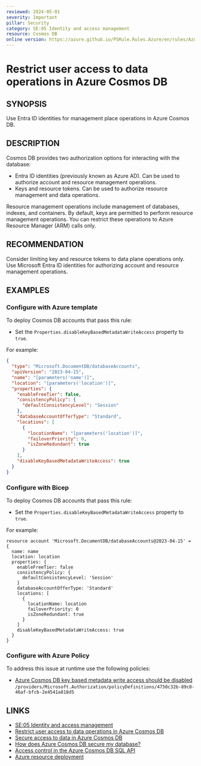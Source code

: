 ```yaml
---
reviewed: 2024-05-01
severity: Important
pillar: Security
category: SE:05 Identity and access management
resource: Cosmos DB
online version: https://azure.github.io/PSRule.Rules.Azure/en/rules/Azure.Cosmos.DisableMetadataWrite/
---
```


# Restrict user access to data operations in Azure Cosmos DB

## SYNOPSIS

Use Entra ID identities for management place operations in Azure Cosmos DB.

## DESCRIPTION

Cosmos DB provides two authorization options for interacting with the database:

- Entra ID identities (previously known as Azure AD).
  Can be used to authorize account and resource management operations.
- Keys and resource tokens.
  Can be used to authorize resource management and data operations.

Resource management operations include management of databases, indexes, and containers.
By default, keys are permitted to perform resource management operations.
You can restrict these operations to Azure Resource Manager (ARM) calls only.

## RECOMMENDATION

Consider limiting key and resource tokens to data plane operations only.
Use Microsoft Entra ID identities for authorizing account and resource management operations.

## EXAMPLES

### Configure with Azure template

To deploy Cosmos DB accounts that pass this rule:

- Set the `Properties.disableKeyBasedMetadataWriteAccess` property to `true`.

For example:

```json
{
  "type": "Microsoft.DocumentDB/databaseAccounts",
  "apiVersion": "2023-04-15",
  "name": "[parameters('name')]",
  "location": "[parameters('location')]",
  "properties": {
    "enableFreeTier": false,
    "consistencyPolicy": {
      "defaultConsistencyLevel": "Session"
    },
    "databaseAccountOfferType": "Standard",
    "locations": [
      {
        "locationName": "[parameters('location')]",
        "failoverPriority": 0,
        "isZoneRedundant": true
      }
    ],
    "disableKeyBasedMetadataWriteAccess": true
  }
}
```

### Configure with Bicep

To deploy Cosmos DB accounts that pass this rule:

- Set the `Properties.disableKeyBasedMetadataWriteAccess` property to `true`.

For example:

```bicep
resource account 'Microsoft.DocumentDB/databaseAccounts@2023-04-15' = {
  name: name
  location: location
  properties: {
    enableFreeTier: false
    consistencyPolicy: {
      defaultConsistencyLevel: 'Session'
    }
    databaseAccountOfferType: 'Standard'
    locations: [
      {
        locationName: location
        failoverPriority: 0
        isZoneRedundant: true
      }
    ]
    disableKeyBasedMetadataWriteAccess: true
  }
}
```

### Configure with Azure Policy

To address this issue at runtime use the following policies:

- [Azure Cosmos DB key based metadata write access should be disabled](https://github.com/Azure/azure-policy/blob/master/built-in-policies/policyDefinitions/Cosmos%20DB/Cosmos_DisableMetadata_Append.json)
  `/providers/Microsoft.Authorization/policyDefinitions/4750c32b-89c0-46af-bfcb-2e4541a818d5`

## LINKS

- [SE:05 Identity and access management](https://learn.microsoft.com/azure/well-architected/security/identity-access)
- [Restrict user access to data operations in Azure Cosmos DB](https://learn.microsoft.com/azure/cosmos-db/how-to-restrict-user-data)
- [Secure access to data in Azure Cosmos DB](https://learn.microsoft.com/azure/cosmos-db/secure-access-to-data)
- [How does Azure Cosmos DB secure my database?](https://learn.microsoft.com/azure/cosmos-db/database-security#how-does-azure-cosmos-db-secure-my-database)
- [Access control in the Azure Cosmos DB SQL API](https://learn.microsoft.com/rest/api/cosmos-db/access-control-on-cosmosdb-resources)
- [Azure resource deployment](https://learn.microsoft.com/azure/templates/microsoft.documentdb/databaseaccounts)
